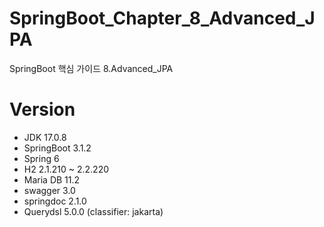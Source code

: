 # SpringBoot_Chapter_8_Advanced_JPA
SpringBoot 핵심 가이드 8.Advanced_JPA

# Version
- JDK 17.0.8
- SpringBoot 3.1.2
- Spring 6
- H2 2.1.210 ~ 2.2.220
- Maria DB 11.2
- swagger 3.0
- springdoc 2.1.0
- Querydsl 5.0.0 (classifier: jakarta)
